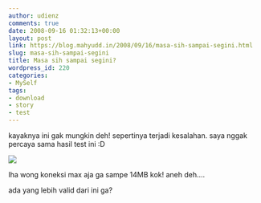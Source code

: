 ```yaml
---
author: udienz
comments: true
date: 2008-09-16 01:32:13+00:00
layout: post
link: https://blog.mahyudd.in/2008/09/16/masa-sih-sampai-segini.html
slug: masa-sih-sampai-segini
title: Masa sih sampai segini?
wordpress_id: 220
categories:
- MySelf
tags:
- download
- story
- test
---
```


kayaknya ini gak mungkin deh! sepertinya terjadi kesalahan. saya nggak percaya sama hasil test ini :D

[![](http://www.speedtest.net/result/324061692.png)](http://www.speedtest.net)

lha wong koneksi max aja ga sampe 14MB kok! aneh deh....

ada yang lebih valid dari ini ga?
